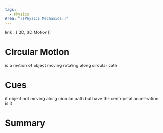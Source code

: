 ```yaml
---
tags:
  - Physics
Area: "[[Physics Mechanics]]"
---
```

link : [[2D, 3D Motion]]
# Circular Motion
is a motion of object moving rotating along circular path


# Cues
if object not moving along circular path but have the centripetal acceleration is it 
# Summary
```

```